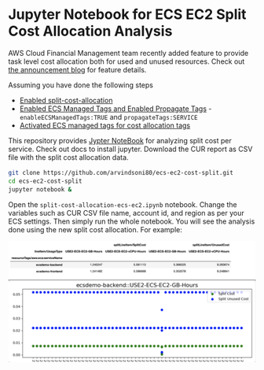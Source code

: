 # Jupyter Notebook for ECS EC2 Split Cost Allocation Analysis
AWS Cloud Financial Management team recently added feature to provide task level cost allocation both for used and unused resources. Check out [the announcement blog](https://aws.amazon.com/blogs/aws-cloud-financial-management/la-improve-cost-visibility-of-containerized-applications-with-aws-split-cost-allocation-data-for-ecs-and-batch-jobs/) for feature details.

Assuming you have done the following steps
* [Enabled split-cost-allocation](https://docs.aws.amazon.com/cur/latest/userguide/enabling-split-cost-allocation-data.html)
* [Enabled ECS Managed Tags and Enabled Propagate Tags](https://docs.aws.amazon.com/AmazonECS/latest/APIReference/API_CreateService.html) - `enableECSManagedTags:TRUE` and `propagateTags:SERVICE`
* [Activated ECS managed tags for cost allocation tags](https://docs.aws.amazon.com/awsaccountbilling/latest/aboutv2/activate-built-in-tags.html)

This repository provides [Jypter NoteBook](https://jupyter-notebook-beginner-guide.readthedocs.io/en/latest/) for analyzing split cost per service. Check out docs to install jupyter. Download the CUR report as CSV file with the split cost allocation data.

```bash
git clone https://github.com/arvindsoni80/ecs-ec2-cost-split.git
cd ecs-ec2-cost-split
jupyter notebook &
```
Open the `split-cost-allocation-ecs-ec2.ipynb` notebook. Change the variables such as CUR CSV file name, account id, and region as per your ECS settings. Then simply run the whole notebook. You will see the analysis done using the new split cost allocation. For example:

![vCPU and Memory used and unused cost by ECS Service](./images/split-cost-data.png)
![Service level memory used and unused cost plot](./images/mem-cost-plot.png)
